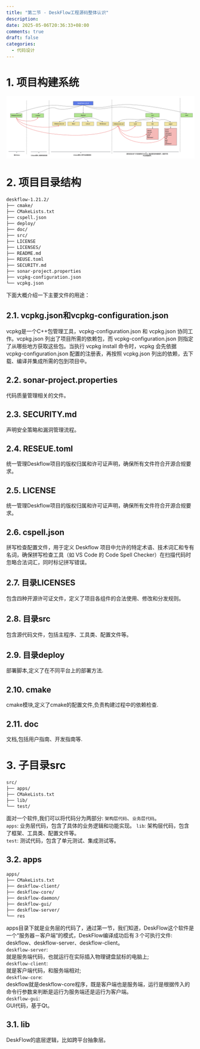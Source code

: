 ```yaml
---
title: "第二节 - DeskFlow工程源码整体认识"
description: 
date: 2025-05-06T20:36:33+08:00
comments: true
draft: false
categories:
  - 代码设计
---
```


# 1. 项目构建系统
![](Deskflow项目构建系统.svg)

# 2. 项目目录结构
```
deskflow-1.21.2/
├── cmake/
├── CMakeLists.txt
├── cspell.json
├── deploy/
├── doc/
├── src/
├── LICENSE
├── LICENSES/
├── README.md
├── REUSE.toml
├── SECURITY.md
├── sonar-project.properties
├── vcpkg-configuration.json
└── vcpkg.json
```
下面大概介绍一下主要文件的用途：
## 2.1. vcpkg.json和vcpkg-configuration.json
vcpkg是一个C++包管理工具，vcpkg-configuration.json 和 vcpkg.json 协同工作。vcpkg.json 列出了项目所需的依赖包，而 vcpkg-configuration.json 则指定了从哪些地方获取这些包。当执行 vcpkg install 命令时，vcpkg 会先依据 vcpkg-configuration.json 配置的注册表，再按照 vcpkg.json 列出的依赖，去下载、编译并集成所需的包到项目中。

## 2.2. sonar-project.properties
代码质量管理相关的文件。

## 2.3. SECURITY.md
声明安全策略和漏洞管理流程。

## 2.4. RESEUE.toml
统一管理Deskflow项目的版权归属和许可证声明，确保所有文件符合开源合规要求。

## 2.5. LICENSE
统一管理Deskflow项目的版权归属和许可证声明，确保所有文件符合开源合规要求。

## 2.6. cspell.json
拼写检查配置文件，用于定义 Deskflow 项目中允许的特定术语、技术词汇和专有名词，确保拼写检查工具（如 VS Code 的 Code Spell Checker）在扫描代码时 忽略合法词汇，同时标记拼写错误。
## 2.7. 目录LICENSES
包含四种开源许可证文件，定义了项目各组件的合法使用、修改和分发规则。

## 2.8. 目录src
包含源代码文件，包括主程序、工具类、配置文件等。

## 2.9. 目录deploy
部署脚本,定义了在不同平台上的部署方法.

## 2.10. cmake
cmake模块,定义了cmake的配置文件,负责构建过程中的依赖检查.

## 2.11. doc
文档,包括用户指南、开发指南等.

# 3. 子目录src
```
src/
├── apps/
├── CMakeLists.txt
├── lib/
└── test/
```
面对一个软件,我们可以将代码分为两部分: `架构层代码`、`业务层代码`。    
`apps`: 业务层代码，包含了具体的业务逻辑和功能实现。
`lib`: 架构层代码，包含了框架、工具类、配置文件等。     
`test`: 测试代码，包含了单元测试、集成测试等。


## 3.2. apps
```
apps/
├── CMakeLists.txt
├── deskflow-client/
├── deskflow-core/
├── deskflow-daemon/
├── deskflow-gui/
├── deskflow-server/
└── res
```
apps目录下就是业务层的代码了，通过第一节，我们知道，DeskFlow这个软件是一个“服务器－客户端”的模式，DeskFlow编译成功后有３个可执行文件: deskflow、deskflow-server、deskflow-client。       
`deskflow-server`:  
就是服务端代码，也就运行在实际插入物理键盘鼠标的电脑上;     
`deskflow-client`:    
就是客户端代码，和服务端相对;       
`deskflow-core`:    
deskflow就是deskflow-core程序，既是客户端也是服务端，运行是根据传入的命令行参数来判断是运行为服务端还是运行为客户端。       
`deskflow-gui`:    
GUI代码，基于Qt。

## 3.1. lib
DeskFlow的底层逻辑，比如跨平台抽象层。
